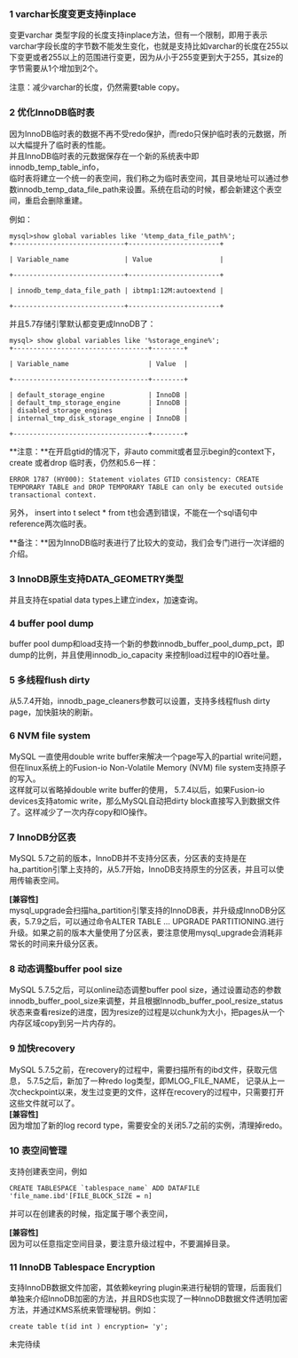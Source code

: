 ### 1 varchar长度变更支持inplace

变更varchar 类型字段的长度支持inplace方法，但有一个限制，即用于表示varchar字段长度的字节数不能发生变化，也就是支持比如varchar的长度在255以下变更或者255以上的范围进行变更，因为从小于255变更到大于255，其size的字节需要从1个增加到2个。

注意：减少varchar的长度，仍然需要table copy。

### 2 优化InnoDB临时表

因为InnoDB临时表的数据不再不受redo保护，而redo只保护临时表的元数据，所以大幅提升了临时表的性能。  
并且InnoDB临时表的元数据保存在一个新的系统表中即innodb\_temp\_table\_info，  
临时表将建立一个统一的表空间，我们称之为临时表空间，其目录地址可以通过参数innodb\_temp\_data\_file\_path来设置。系统在启动的时候，都会新建这个表空间，重启会删除重建。

例如：

```
mysql>show global variables like '%temp_data_file_path%';
+----------------------------+-----------------------+

| Variable_name              | Value                 |

+----------------------------+-----------------------+

| innodb_temp_data_file_path | ibtmp1:12M:autoextend |

+----------------------------+-----------------------+
```

并且5.7存储引擎默认都变更成InnoDB了：

```
mysql> show global variables like '%storage_engine%';
+----------------------------------+--------+

| Variable_name                    | Value  |

+----------------------------------+--------+

| default_storage_engine           | InnoDB |
| default_tmp_storage_engine       | InnoDB |
| disabled_storage_engines         |        |
| internal_tmp_disk_storage_engine | InnoDB |

+----------------------------------+--------+
```

**注意：**在开启gtid的情况下，非auto commit或者显示begin的context下，create 或者drop 临时表，仍然和5.6一样：

```
ERROR 1787 (HY000): Statement violates GTID consistency: CREATE TEMPORARY TABLE and DROP TEMPORARY TABLE can only be executed outside transactional context.
```

另外， insert into t select \* from t也会遇到错误，不能在一个sql语句中reference两次临时表。

**备注：**因为InnoDB临时表进行了比较大的变动，我们会专门进行一次详细的介绍。

### 3 InnoDB原生支持DATA\_GEOMETRY类型

并且支持在spatial data types上建立index，加速查询。

### 4 buffer pool dump

buffer pool dump和load支持一个新的参数innodb\_buffer\_pool\_dump\_pct，即dump的比例，并且使用innodb\_io\_capacity 来控制load过程中的IO吞吐量。

### 5 多线程flush dirty

从5.7.4开始，innodb\_page\_cleaners参数可以设置，支持多线程flush dirty page，加快脏块的刷新。

### 6 NVM file system

MySQL 一直使用double write buffer来解决一个page写入的partial write问题，但在linux系统上的Fusion-io Non-Volatile Memory \(NVM\) file system支持原子的写入。  
这样就可以省略掉double write buffer的使用， 5.7.4以后，如果Fusion-io devices支持atomic write，那么MySQL自动把dirty block直接写入到数据文件了。这样减少了一次内存copy和IO操作。

### 7 InnoDB分区表

MySQL 5.7之前的版本，InnoDB并不支持分区表，分区表的支持是在ha\_partition引擎上支持的，从5.7开始，InnoDB支持原生的分区表，并且可以使用传输表空间。

**\[兼容性\]**  
mysql\_upgrade会扫描ha\_partition引擎支持的InnoDB表，并升级成InnoDB分区表，5.7.9之后，可以通过命令ALTER TABLE … UPGRADE PARTITIONING.进行升级。如果之前的版本大量使用了分区表，要注意使用mysql\_upgrade会消耗非常长的时间来升级分区表。

### 8 动态调整buffer pool size

MySQL 5.7.5之后，可以online动态调整buffer pool size，通过设置动态的参数innodb\_buffer\_pool\_size来调整，并且根据Innodb\_buffer\_pool\_resize\_status状态来查看resize的进度，因为resize的过程是以chunk为大小，把pages从一个内存区域copy到另一片内存的。

### 9 加快recovery

MySQL 5.7.5之前，在recovery的过程中，需要扫描所有的ibd文件，获取元信息， 5.7.5之后，新加了一种redo log类型，即MLOG\_FILE\_NAME， 记录从上一次checkpoint以来，发生过变更的文件，这样在recovery的过程中，只需要打开这些文件就可以了。  
**\[兼容性\]**  
因为增加了新的log record type，需要安全的关闭5.7之前的实例，清理掉redo。

### 10 表空间管理

支持创建表空间，例如

    CREATE TABLESPACE `tablespace_name` ADD DATAFILE 'file_name.ibd'[FILE_BLOCK_SIZE = n]

并可以在创建表的时候，指定属于哪个表空间，

**\[兼容性\]**  
因为可以任意指定空间目录，要注意升级过程中，不要漏掉目录。

### 11 InnoDB Tablespace Encryption

支持InnoDB数据文件加密，其依赖keyring plugin来进行秘钥的管理，后面我们单独来介绍InnoDB加密的方法，并且RDS也实现了一种InnoDB数据文件透明加密方法，并通过KMS系统来管理秘钥。例如：

```
create table t(id int ) encryption= 'y';
```

未完待续

